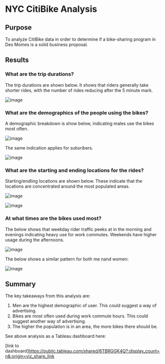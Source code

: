 # NYC CitiBike Analysis

## Purpose

To analyze CitiBike data in order to determine if a bike-sharing program in Des Moines is a solid business proposal.

## Results

### What are the trip durations?

The trip durations are shown below. It shows that riders generally take shorter rides, with the number of rides reducing after the 5 minute mark.

![image](https://user-images.githubusercontent.com/5934390/122475263-6618ac80-cf92-11eb-85b2-fc4ca6eb6f33.png)

### What are the demographics of the people using the bikes?

A demographic breakdown is show below, indicating males use the bikes most often.

![image](https://user-images.githubusercontent.com/5934390/122475462-b0019280-cf92-11eb-8100-fa43914e6e71.png)

The same indication applies for subsribers.

![image](https://user-images.githubusercontent.com/5934390/122475644-f820b500-cf92-11eb-9328-c1d844ee18b5.png)

### What are the starting and ending locations for the rides?

Starting/endling locations are shown below. These indicate that the locations are concentrated around the most populated areas.

![image](https://user-images.githubusercontent.com/5934390/122475804-2f8f6180-cf93-11eb-9578-0eb640e1629f.png)

![image](https://user-images.githubusercontent.com/5934390/122475781-2900ea00-cf93-11eb-9629-4350c4de0b3a.png)

### At what times are the bikes used most?

The below shows that weekday rider traffic peeks at in the morning and evenings indicating heavy use for work commutes. Weekends have higher usage during the afternoons.

![image](https://user-images.githubusercontent.com/5934390/122475896-52217a80-cf93-11eb-8dd4-a1226c7fcd83.png)

The below shows a similar pattern for both me nand women:

![image](https://user-images.githubusercontent.com/5934390/122476036-8d23ae00-cf93-11eb-90d2-12452526e705.png)

## Summary

The key takeaways from this analysis are:

1. Men are the highest demographic of user. This could suggest a way of advertising.
2. Bikes are most often used during work commute hours. This could suggest another way of advertising.
3. The higher the population is in an area, the more bikes there should be.

See above analysis as a Tableau dashboard here:

[link to dashboard]https://public.tableau.com/shared/6TBRGGK4Q?:display_count=n&:origin=viz_share_link

